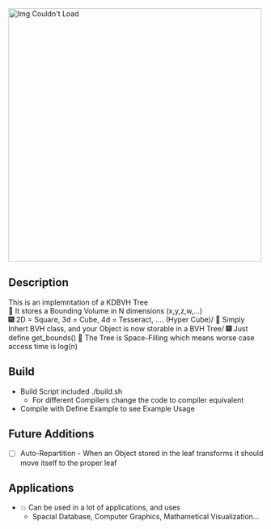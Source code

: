 <img src="https://user-images.githubusercontent.com/60249504/147365454-ec78a07c-8121-4341-b229-825325cf4b92.gif" alt="Img Couldn't Load" width="500">

## Description
This is an implemntation of a KDBVH Tree  
:sparkler: It stores a Bounding Volume in N dimensions (x,y,z,w,...)  
:fireworks: 2D = Square, 3d = Cube, 4d = Tesseract, .... (Hyper Cube)/
:sparkler: Simply Inhert BVH class, and your Object is now storable in a BVH Tree/
:fireworks: Just define get_bounds()
:sparkler: The Tree is Space-Filling which means worse case access time is log(n)

## Build

- Build Script included ./build.sh
  - For different Compilers change the code to compiler equivalent
- Compile with Define Example to see Example Usage

## Future Additions

- [ ] Auto-Repartition
      - When an Object stored in the leaf transforms it should move itself to the proper leaf
      
## Applications 
- :collision: Can be used in a lot of applications, and uses
  - Spacial Database, Computer Graphics, Mathametical Visualization...
